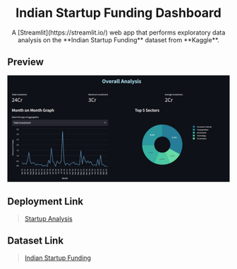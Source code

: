 <h1 align="center">Indian Startup Funding Dashboard</h1>

<p align="center">
A [Streamlit](https://streamlit.io/) web app that performs exploratory data analysis on the **Indian Startup Funding** dataset from **Kaggle**.
</p>

## Preview

![Overall Analysis](resources/oass.png)

## Deployment Link

> [Startup Analysis](https://startup-dashboard-q7x5h9fmtdyuxmd5ivkkns.streamlit.app/)

## Dataset Link

> [Indian Startup Funding](https://www.kaggle.com/datasets/sudalairajkumar/indian-startup-funding)
